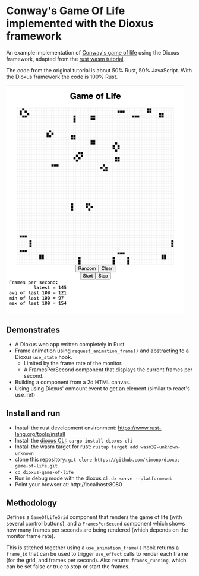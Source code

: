 # Conway's Game Of Life implemented with the Dioxus framework
An example implementation of [Conway's game of life](https://en.wikipedia.org/wiki/Conway%27s_Game_of_Life)
using the Dioxus framework, adapted from the
[rust wasm tutorial](https://rustwasm.github.io/docs/book/game-of-life/introduction.html).

The code from the original tutorial is about 50% Rust, 50% JavaScript.
With the Dioxus framework the code is 100% Rust.

<img src="game_of_life.png" alt="Game of Life" class="center" width="480" height="616">

## Demonstrates
* A Dioxus web app written completely in Rust.
* Frame animation using `request_animation_frame()` and abstracting to a Dioxus `use_state` hook.
  * Limited by the frame rate of the monitor.
  * A FramesPerSecond component that displays the current frames per second.
* Building a component from a 2d HTML canvas.
* Using using Dioxus' onmount event to get an element (similar to react's use_ref)

## Install and run
* Install the rust development environment: https://www.rust-lang.org/tools/install
* Install the [dioxus CLI](https://dioxuslabs.com/learn/0.4/CLI/installation): `cargo install dioxus-cli`
* Install the wasm target for rust: `rustup target add wasm32-unknown-unknown`
* clone this repository: `git clone https://github.com/kimonp/dioxus-game-of-life.git`
* `cd dioxus-game-of-life`
* Run in debug mode with the dioxus cli: `dx serve --platform=web`
* Point your browser at: http://localhost:8080

## Methodology
Defines a `GameOfLifeGrid` component that renders the game of life (with several control buttons),
and a `FramesPerSecond` component which shows how many frames per seconds are being rendered (which
depends on the monitor frame rate).

This is stitched together using a `use_animation_frame()` hook returns a `frame_id` that can be used
to trigger `use_effect` calls to render each frame (for the grid, and frames per second).  Also returns
`frames_running`, which can be set false or true to stop or start the frames.
